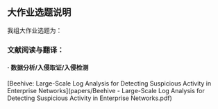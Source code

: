 ## 大作业选题说明

我组大作业选题为：

### 文献阅读与翻译：
#### · 数据分析/入侵取证/入侵检测

[Beehive: Large-Scale Log Analysis for Detecting Suspicious Activity in Enterprise Networks](papers/Beehive - Large-Scale Log Analysis for Detecting Suspicious Activity in Enterprise Networks.pdf)